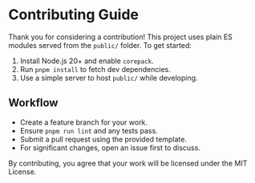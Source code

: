 # Contributing Guide

Thank you for considering a contribution! This project uses
plain ES modules served from the `public/` folder. To get
started:

1. Install Node.js 20+ and enable `corepack`.
2. Run `pnpm install` to fetch dev dependencies.
3. Use a simple server to host `public/` while developing.

## Workflow

- Create a feature branch for your work.
- Ensure `pnpm run lint` and any tests pass.
- Submit a pull request using the provided template.
- For significant changes, open an issue first to discuss.

By contributing, you agree that your work will be licensed
under the MIT License.
